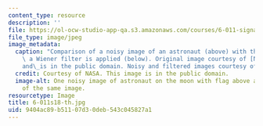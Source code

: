 ```yaml
---
content_type: resource
description: ''
file: https://ol-ocw-studio-app-qa.s3.amazonaws.com/courses/6-011-signals-systems-and-inference-spring-2018/9404ac89b51107d30deb543c045827a1_6-011s18-th.jpg
file_type: image/jpeg
image_metadata:
  caption: "Comparison of a noisy image of an astronaut (above) with the image after\
    \ a Wiener filter is applied (below). Original image courtesy of [NASA](https://www.flickr.com/photos/nasacommons/9460192744/in/album-72157634974031758/)\_\
    and\_is in the public domain. Noisy and filtered images courtesy of OCW."
  credit: Courtesy of NASA. This image is in the public domain.
  image-alt: One noisy image of astronaut on the moon with flag above a fixed version
    of the same image.
resourcetype: Image
title: 6-011s18-th.jpg
uid: 9404ac89-b511-07d3-0deb-543c045827a1
---
```

